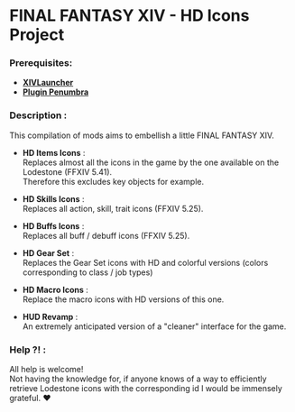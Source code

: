 # FINAL FANTASY XIV - HD Icons Project

### Prerequisites:
* **[XIVLauncher](https://github.com/goatcorp/FFXIVQuickLauncher "XIVLauncher")**
* **[Plugin Penumbra](https://github.com/xivdev/Penumbra "Plugin Penumbra")**

### Description :
This compilation of mods aims to embellish a little FINAL FANTASY XIV.

* **HD Items Icons** :  
Replaces almost all the icons in the game by the one available on the Lodestone (FFXIV 5.41).  
Therefore this excludes key objects for example.

* **HD Skills Icons** :  
Replaces all action, skill, trait icons (FFXIV 5.25).

* **HD Buffs Icons** :  
Replaces all buff / debuff icons (FFXIV 5.25).

* **HD Gear Set** :  
Replaces the Gear Set icons with HD and colorful versions (colors corresponding to class / job types)

* **HD Macro Icons** :  
Replace the macro icons with HD versions of this one.

* **HUD Revamp** :  
An extremely anticipated version of a "cleaner" interface for the game.

### Help ?! :
All help is welcome!  
Not having the knowledge for, if anyone knows of a way to efficiently retrieve Lodestone icons with the corresponding id I would be immensely grateful. ♥
